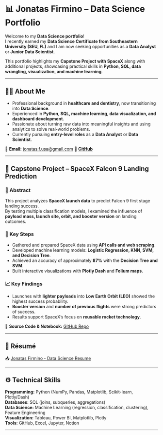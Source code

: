# 📊 Jonatas Firmino – Data Science Portfolio  

Welcome to my **Data Science portfolio**!  
I recently earned my **Data Science Certificate from Southeastern University (SEU, FL)** and I am now seeking opportunities as a **Data Analyst** or **Junior Data Scientist**.  

This portfolio highlights my **Capstone Project with SpaceX** along with additional projects, showcasing practical skills in **Python, SQL, data wrangling, visualization, and machine learning**.  

---

## 👨‍💻 About Me  

- Professional background in **healthcare and dentistry**, now transitioning into **Data Science**.  
- Experienced in **Python, SQL, machine learning, data visualization, and dashboard development**.  
- Passionate about turning raw data into meaningful insights and using analytics to solve real-world problems.  
- Currently pursuing **entry-level roles** as a **Data Analyst** or **Data Scientist**.  

📧 **Email:** jonatas.f.usa@gmail.com 
🔗 **[GitHub](https://github.com/jonatasfps)**  

---

## 🚀 Capstone Project – SpaceX Falcon 9 Landing Prediction  

### 📌 Abstract  
This project analyzes **SpaceX launch data** to predict Falcon 9 first stage landing success.  
By testing multiple classification models, I examined the influence of **payload mass, launch site, orbit, and booster version** on landing outcomes.  

### 🔑 Key Steps  
- Gathered and prepared SpaceX data using **API calls and web scraping**.  
- Developed machine learning models: **Logistic Regression, KNN, SVM, and Decision Tree**.  
- Achieved an accuracy of approximately **87%** with the **Decision Tree and SVM**.  
- Built interactive visualizations with **Plotly Dash** and **Folium maps**.  

### 📈 Key Findings  
- Launches with **lighter payloads** into **Low Earth Orbit (LEO)** showed the highest success probability.  
- **Booster version** and **number of previous flights** were strong predictors of success.  
- Results support SpaceX’s focus on **reusable rocket technology**.  

📂 **Source Code & Notebook:** [GitHub Repo](https://github.com/jonatasfps/Final-Presentation---Applied-Data-Science)  

---

## 📄 Résumé  

📥 [Jonatas Firmino - Data Science Resume](https://github.com/jonatasfps/Portifolio/blob/8330ce1af47fd54ea711957d33c8d7d52cd4d9f5/Jonatas%20Firmino%20-%20Data%20Science%20Resume.pdf)

---

## ⚙️ Technical Skills  

**Programming:** Python (NumPy, Pandas, Matplotlib, Scikit-learn, Plotly/Dash)  
**Databases:** SQL (joins, subqueries, aggregations)  
**Data Science:** Machine Learning (regression, classification, clustering), Feature Engineering  
**Visualization:** Tableau, Power BI, Matplotlib, Plotly  
**Tools:** GitHub, Excel, Jupyter, Notion  

---
